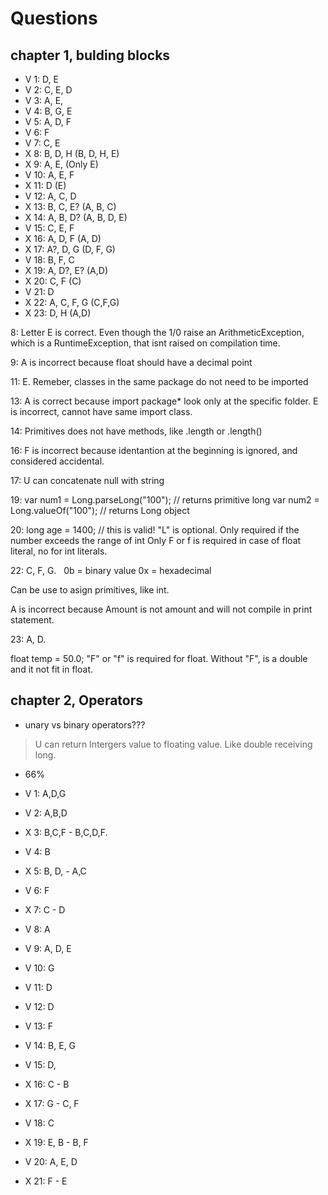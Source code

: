 # Questions

## chapter 1, bulding blocks

- V 1: D, E 
- V 2: C, E, D
- V 3: A, E, 
- V 4: B, G, E
- V 5: A, D, F
- V 6: F
- V 7: C, E
- X 8: B, D, H (B, D, H, E)
- X 9: A, E, (Only E)
- V 10: A, E, F
- X 11: D (E)
- V 12: A, C, D
- X 13: B, C, E? (A, B, C)
- X 14: A, B, D? (A, B, D, E)
- V 15: C, E, F
- X 16: A, D, F (A, D)
- X 17: A?, D, G (D, F, G)
- V 18: B, F, C
- X 19: A, D?, E? (A,D)
- X 20: C, F (C)
- V 21: D
- X 22: A, C, F, G (C,F,G)
- X 23: D, H (A,D)

8: Letter E is correct. Even though the 1/0 raise an ArithmeticException, which is a RuntimeException, that isnt raised on compilation time.

9: A is incorrect because float should have a decimal point

11: E. Remeber, classes in the same package do not need to be imported

13: A is correct because import package* look only at the specific folder. E is incorrect, cannot have same import class.

14: Primitives does not have methods, like .length or .length()

16: F is incorrect because identantion at the beginning is ignored, and considered accidental.

17: U can concatenate null with string

19: 
var num1 = Long.parseLong("100"); // returns primitive long
var num2 = Long.valueOf("100"); // returns Long object

20: 
long age = 1400; // this is valid! "L" is optional. Only required if the number exceeds the range of int
Only F or f is required in case of float literal, no for int literals.

22:
C, F, G.  
0b = binary value
0x = hexadecimal

Can be use to asign primitives, like int.

A is incorrect because Amount is not amount and will not compile in print statement.

23:
A, D.  

float temp = 50.0; "F" or "f" is required for float. Without "F", is a double and it not fit in float.


## chapter 2, Operators

- unary vs binary operators???

> U can return Intergers value to floating value. Like double receiving long.

- 66%

- V 1: A,D,G
- V 2: A,B,D
- X 3: B,C,F - B,C,D,F.
- V 4: B
- X 5: B, D, - A,C 
- V 6: F
- X 7: C - D
- V 8: A
- V 9: A, D, E
- V 10: G
- V 11: D   
- V 12: D 
- V 13: F 
- V 14: B, E, G   
- V 15: D, 
- X 16: C - B 
- X 17: G - C, F 
- V 18: C 
- X 19: E, B - B, F
- V 20: A, E, D 
- X 21: F - E  


